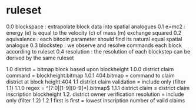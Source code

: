 # ruleset

0.0 blockspace : extrapolate block data into spatial analogues
0.1 e=mc2 : energy (e) is equal to the velocity (c) of mass (m) exchange squared
0.2 equivalence : each bitcoin parameter should find its natural equal spatial analogue
0.3 blockstep : we observe and resolve commands each block according to ruleset
0.4 resolution : the resolution of each blockstep can be derived by the same ruleset

1.0 district = bitmap block based upon blockheight
1.0.0 district claim command = blockheight.bitmap 
1.0.1 404.bitmap = command to claim district at block height:404
1.1 district claim validation = include only (filter 1.1)
1.1.0 regex =  ^(?:0|[1-9][0-9]*)\.bitmap$
1.1.1 district claim ≤ district claim inscription blockheight
1.2. district owner verification resolution = include only (filter 1.2)
1.2.1 first is first = lowest inscription number of valid claims
